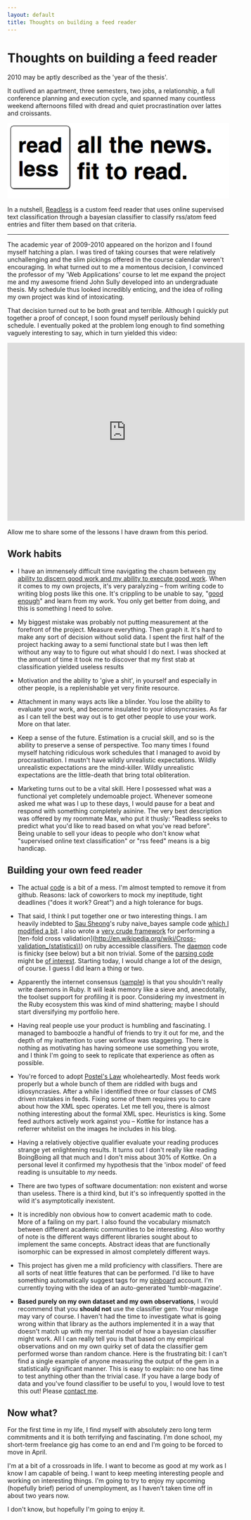 ```yaml
---
layout: default
title: Thoughts on building a feed reader
---
```


<h1>Thoughts on building a feed reader</h1>


2010 may be aptly described as the 'year of the thesis'. 

It outlived an apartment, three semesters, two jobs, a relationship, a full conference planning and execution cycle, and spanned many countless weekend afternoons filled with dread and quiet procrastination over lattes and croissants.

<img src="img/readless.png" />

In a nutshell, <a href="http://github.com/phillmv/thesis">Readless</a> is a custom feed reader that uses online supervised text classification through a bayesian classifier to classify rss/atom feed entries and filter them based on that criteria.

<hr>

The academic year of 2009-2010 appeared on the horizon and I found myself hatching a plan. I was tired of taking courses that were relatively unchallenging and the slim pickings offered in the course calendar weren't encouraging. In what turned out to me a momentous decision, I convinced the professor of my 'Web Applications' course to let me expand the project me and my awesome friend John Sully developed into an undergraduate thesis. My schedule thus looked incredibly enticing, and the idea of rolling my own project was kind of intoxicating.

That decision turned out to be both great and terrible. Although I quickly put together a proof of concept, I soon found myself perilously behind schedule. I eventually poked at the problem long enough to find something vaguely interesting to say, which in turn yielded this video:

<iframe src="http://player.vimeo.com/video/17650044?byline=0&amp;portrait=0" width="540" height="405" frameborder="0"></iframe>

Allow me to share some of the lessons I have drawn from this period.

<h2>Work habits</h2>

* I have an immensely difficult time navigating the chasm between [my ability to discern good work and my ability to execute good work](http://www.youtube.com/watch?v=BI23U7U2aUY). When it comes to my own projects, it's very paralyzing – from writing code to writing blog posts like this one. It's crippling to be unable to say, "[good enough](http://twitter.com/#!/siracusa/status/25990719793528832)" and learn from my work. You only get better from doing, and this is something I need to solve.

* My biggest mistake was probably not putting measurement at the forefront of the project. Measure everything. Then graph it. It's hard to make any sort of decision without solid data. I spent the first half of the project hacking away to a semi functional state but I was then left without any way to to figure out what should I do next. I was shocked at the amount of time it took me to discover that my first stab at classification yielded useless results

* Motivation and the ability to 'give a shit', in yourself and especially in other people, is a replenishable yet very finite resource.

* Attachment in many ways acts like a blinder. You lose the ability to evaluate your work, and become insulated to your idiosyncrasies. As far as I can tell the best way out is to get other people to use your work. More on that later.

* Keep a sense of the future. Estimation is a crucial skill, and so is the ability to preserve a sense of perspective. Too many times I found myself hatching ridiculous work schedules that I managed to avoid by procrastination. I mustn't have wildly unrealistic expectations. Wildly unrealistic expectations are the mind-killer. Wildly unrealistic expectations are the little-death that bring total obliteration.

* Marketing turns out to be a vital skill. Here I possessed what was a functional yet completely undemoable project. Whenever someone asked me what was I up to these days, I would pause for a beat and respond with something completely asinine. The very best description was offered by my roommate Max, who put it thusly: "Readless seeks to predict what you'd like to read based on what you've read before". Being unable to sell your ideas to people who don't know what "supervised online text classification" or "rss feed" means is a big handicap.

<h2>Building your own feed reader</h2>

* The actual [code](http://github.com/phillmv/thesis) is a bit of a mess. I'm almost tempted to remove it from github. Reasons: lack of coworkers to mock my ineptitude, tight deadlines ("does it work? Great") and a high tolerance for bugs.

* That said, I think I put together one or two interesting things. I am heavily indebted to [Sau Sheong](http://blog.saush.com/2009/02/11/naive-bayesian-classifiers-and-ruby/)'s ruby naive\_bayes sample code [which I modified a bit](https://github.com/phillmv/thesis/blob/master/lib/errar/naive_bayes.rb). I also wrote a [very crude framework](https://github.com/phillmv/thesis/blob/master/lib/errar/errar.rb) for performing a [ten-fold cross validation](http://en.wikipedia.org/wiki/Cross-validation_(statistics\)) on ruby accessible classifiers. The [daemon](https://github.com/phillmv/thesis/tree/master/lib/updatr) code is finicky (see below) but a bit non trivial. Some of the [parsing code](https://github.com/phillmv/thesis/blob/master/app/models/entry.rb) might be [of interest](https://github.com/phillmv/thesis/blob/master/app/models/stream.rb). Starting today, I would change a lot of the design, of course. I guess I did learn a thing or two. 

* Apparently the internet consensus ([sample](http://groups.google.com/group/feedzirra/browse_thread/thread/1480785d4d9f62a0)) is that you shouldn't really write daemons in Ruby. It will leak memory like a sieve and, anecdotally, the toolset support for profiling it is poor. Considering my investment in the Ruby ecosystem this was kind of mind shattering; maybe I should start diversifying my portfolio here.

* Having real people use your product is humbling and fascinating. I managed to bamboozle a handful of friends to try it out for me, and the depth of my inattention to user workflow was staggering. There is nothing as motivating has having someone use something you wrote, and I think I'm going to seek to replicate that experience as often as possible.

* You're forced to adopt [Postel's Law](http://en.wikipedia.org/wiki/Robustness_principle) wholeheartedly. Most feeds work properly but a whole bunch of them are riddled with bugs and idiosyncrasies. After a while I identified three or four classes of CMS driven mistakes in feeds. Fixing some of them requires you to care about how the XML spec operates. Let me tell you, there is almost nothing interesting about the formal XML spec. Heuristics is king. Some feed authors actively work against you – Kottke for instance has a referrer whitelist on the images he includes in his blog.


* Having a relatively objective qualifier evaluate your reading produces strange yet enlightening results. It turns out I don't really like reading BoingBoing all that much and I don't miss about 30% of Kottke. On a personal level it confirmed my hypothesis that the 'inbox model' of feed reading is unsuitable to *my* needs. 

* There are two types of software documentation: non existent and worse than useless. There is a third kind, but it's so infrequently spotted in the wild it's asymptotically inexistent.

* It is incredibly non obvious how to convert academic math to code. More of a failing on my part. I also found the vocabulary mismatch between different academic communities to be interesting. Also worthy of note is the different ways different libraries sought about to implement the same concepts. Abstract ideas that are functionally isomorphic can be expressed in almost completely different ways.

* This project has given me a mild proficiency with classifiers. There are all sorts of neat little features that can be performed. I'd like to have something automatically suggest tags for my [pinboard](http://pinboard.in/u:phillmv) account. I'm currently toying with the idea of an auto-generated 'tumblr-magazine'.

* **Based purely on my own dataset and my own observations**, I would recommend that you **should not** use the classifier gem. Your mileage may vary of course. I haven't had the time to investigate what is going wrong within that library as the authors implemented it in a way that doesn't match up with my mental model of how a bayesian classifier might work. All I can really tell you is that based on my empirical observations and on my own quirky set of data the classifier gem performed worse than random chance. Here is the frustrating bit: I can't find a single example of anyone measuring the output of the gem in a statistically significant manner. This is easy to explain: no one has time to test anything other than the trivial case. If you have a large body of data and you've found classifier to be useful to you, I would love to test this out! Please [contact me](http://okayfail.com/about.html).


<h2>Now what?</h2>

For the first time in my life, I find myself with absolutely zero long term commitments and it is both terrifying and fascinating. I'm done school, my short-term freelance gig has come to an end and I'm going to be forced to move in April.

I'm at a bit of a crossroads in life. I want to become as good at my work as I know I am capable of being. I want to keep meeting interesting people and working on interesting things. I'm going to try to enjoy my upcoming (hopefully brief) period of unemployment, as I haven't taken time off in about two years now. 

I don't know, but hopefully I'm going to enjoy it.
